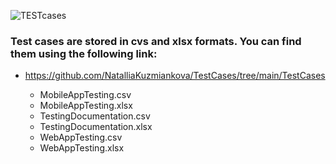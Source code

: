 ![TESTcases](https://user-images.githubusercontent.com/121963828/210895017-3c6162a7-bd8f-4893-86d5-850c99b5e93e.jpg)

### Test cases are stored in cvs and xlsx formats. You can find them using the following link:

* https://github.com/NatalliaKuzmiankova/TestCases/tree/main/TestCases

  * MobileAppTesting.csv
  * MobileAppTesting.xlsx
  * TestingDocumentation.csv
  * TestingDocumentation.xlsx
  * WebAppTesting.csv
  * WebAppTesting.xlsx
